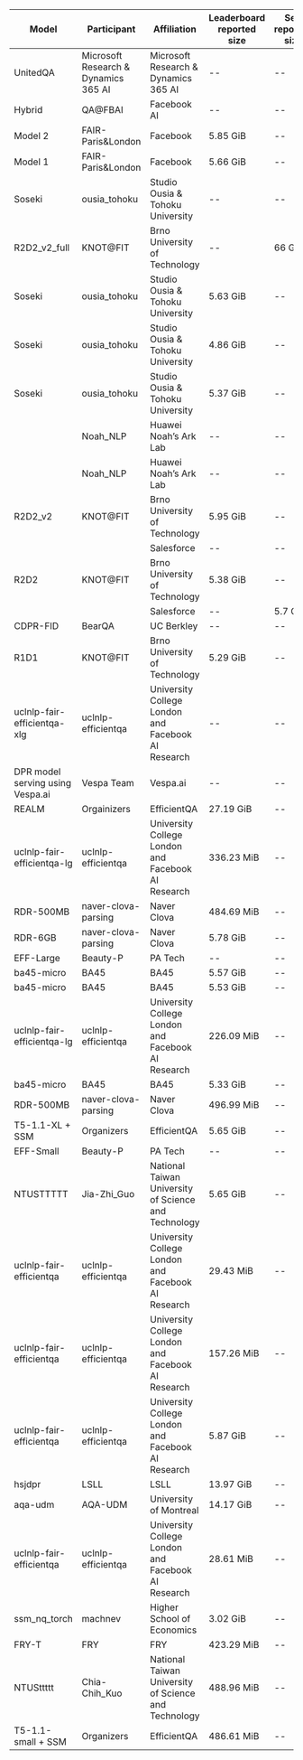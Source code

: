 | Model                            | Participant                          | Affiliation                                          | Leaderboard reported size | Self reported size | Accuracy |
| -------------------------------- | ------------------------------------ | ---------------------------------------------------- | ------------------------- | ------------------ | -------- |
| UnitedQA                         | Microsoft Research & Dynamics 365 AI | Microsoft Research & Dynamics 365 AI                 | \--                       | \--                | 54.00    |
| Hybrid                           | QA@FBAI                              | Facebook AI                                          | \--                       | \--                | 53.89    |
| Model 2                          | FAIR-Paris&London                    | Facebook                                             | 5.85 GiB                  | \--                | 53.33    |
| Model 1                          | FAIR-Paris&London                    | Facebook                                             | 5.66 GiB                  | \--                | 52.78    |
| Soseki                           | ousia\_tohoku                        | Studio Ousia & Tohoku University                     | \--                       | \--                | 52.44    |
| R2D2\_v2\_full                   | KNOT@FIT                             | Brno University of Technology                        | \--                       | 66 GiB             | 50.33    |
| Soseki                           | ousia\_tohoku                        | Studio Ousia & Tohoku University                     | 5.63 GiB                  | \--                | 50.17    |
| Soseki                           | ousia\_tohoku                        | Studio Ousia & Tohoku University                     | 4.86 GiB                  | \--                | 50.11    |
| Soseki                           | ousia\_tohoku                        | Studio Ousia & Tohoku University                     | 5.37 GiB                  | \--                | 49.39    |
|                                  | Noah\_NLP                            | Huawei Noah’s Ark Lab                                | \--                       | \--                | 48.06    |
|                                  | Noah\_NLP                            | Huawei Noah’s Ark Lab                                | \--                       | \--                | 47.61    |
| R2D2\_v2                         | KNOT@FIT                             | Brno University of Technology                        | 5.95 GiB                  | \--                | 47.28    |
|                                  |                                      | Salesforce                                           | \--                       | \--                | 46.83    |
| R2D2                             | KNOT@FIT                             | Brno University of Technology                        | 5.38 GiB                  | \--                | 46.06    |
|                                  |                                      | Salesforce                                           | \--                       | 5.7 GiB            | 45.83    |
| CDPR-FID                         | BearQA                               | UC Berkley                                           | \--                       | \--                | 40.83    |
| R1D1                             | KNOT@FIT                             | Brno University of Technology                        | 5.29 GiB                  | \--                | 40.56    |
| uclnlp-fair-efficientqa-xlg      | uclnlp-efficientqa                   | University College London and Facebook AI Research   | \--                       | \--                | 39.11    |
| DPR model serving using Vespa.ai | Vespa Team                           | Vespa.ai                                             | \--                       | \--                | 35.00    |
| REALM                            | Orgainizers                          | EfficientQA                                          | 27.19 GiB                 | \--                | 34.89    |
| uclnlp-fair-efficientqa-lg       | uclnlp-efficientqa                   | University College London and Facebook AI Research   | 336.23 MiB                | \--                | 33.44    |
| RDR-500MB                        | naver-clova-parsing                  | Naver Clova                                          | 484.69 MiB                | \--                | 32.06    |
| RDR-6GB                          | naver-clova-parsing                  | Naver Clova                                          | 5.78 GiB                  | \--                | 32.06    |
| EFF-Large                        | Beauty-P                             | PA Tech                                              | \--                       | \--                | 31.11    |
| ba45-micro                       | BA45                                 | BA45                                                 | 5.57 GiB                  | \--                | 31.11    |
| ba45-micro                       | BA45                                 | BA45                                                 | 5.53 GiB                  | \--                | 29.97    |
| uclnlp-fair-efficientqa-lg       | uclnlp-efficientqa                   | University College London and Facebook AI Research   | 226.09 MiB                | \--                | 29.44    |
| ba45-micro                       | BA45                                 | BA45                                                 | 5.33 GiB                  | \--                | 28.83    |
| RDR-500MB                        | naver-clova-parsing                  | Naver Clova                                          | 496.99 MiB                | \--                | 28.22    |
| T5-1.1-XL + SSM                  | Organizers                           | EfficientQA                                          | 5.65 GiB                  | \--                | 27.89    |
| EFF-Small                        | Beauty-P                             | PA Tech                                              | \--                       | \--                | 27.89    |
| NTUSTTTTT                        | Jia-Zhi\_Guo                         | National Taiwan University of Science and Technology | 5.65 GiB                  | \--                | 27.17    |
| uclnlp-fair-efficientqa          | uclnlp-efficientqa                   | University College London and Facebook AI Research   | 29.43 MiB                 | \--                | 26.78    |
| uclnlp-fair-efficientqa          | uclnlp-efficientqa                   | University College London and Facebook AI Research   | 157.26 MiB                | \--                | 25.78    |
| uclnlp-fair-efficientqa          | uclnlp-efficientqa                   | University College London and Facebook AI Research   | 5.87 GiB                  | \--                | 25.78    |
| hsjdpr                           | LSLL                                 | LSLL                                                 | 13.97 GiB                 | \--                | 25.61    |
| aqa-udm                          | AQA-UDM                              | University of Montreal                               | 14.17 GiB                 | \--                | 25.22    |
| uclnlp-fair-efficientqa          | uclnlp-efficientqa                   | University College London and Facebook AI Research   | 28.61 MiB                 | \--                | 24.83    |
| ssm\_nq\_torch                   | machnev                              | Higher School of Economics                           | 3.02 GiB                  | \--                | 20.11    |
| FRY-T                            | FRY                                  | FRY                                                  | 423.29 MiB                | \--                | 19.39    |
| NTUSttttt                        | Chia-Chih\_Kuo                       | National Taiwan University of Science and Technology | 488.96 MiB                | \--                | 18.39    |
| T5-1.1-small + SSM               | Organizers                           | EfficientQA                                          | 486.61 MiB                | \--                | 17.61    |
